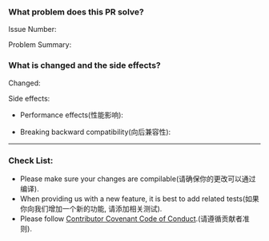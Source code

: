 ### What problem does this PR solve?

Issue Number:

Problem Summary:

### What is changed and the side effects?

Changed:

Side effects:
- Performance effects(性能影响):

- Breaking backward compatibility(向后兼容性): 

---
### Check List:
- Please make sure your changes are compilable(请确保你的更改可以通过编译).
- When providing us with a new feature, it is best to add related tests(如果你向我们增加一个新的功能, 请添加相关测试).
- Please follow [Contributor Covenant Code of Conduct](https://github.com/apache/brpc/blob/master/CODE_OF_CONDUCT.md).(请遵循贡献者准则).
